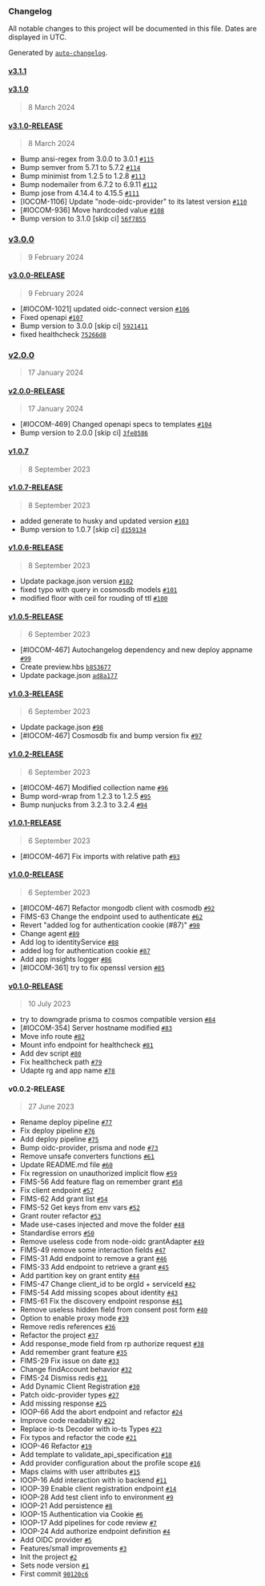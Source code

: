 ### Changelog

All notable changes to this project will be documented in this file. Dates are displayed in UTC.

Generated by [`auto-changelog`](https://github.com/CookPete/auto-changelog).

#### [v3.1.1](https://github.com/pagopa/io-openid-provider/compare/v3.1.0...v3.1.1)

#### [v3.1.0](https://github.com/pagopa/io-openid-provider/compare/v3.1.0-RELEASE...v3.1.0)

> 8 March 2024

#### [v3.1.0-RELEASE](https://github.com/pagopa/io-openid-provider/compare/v3.0.0...v3.1.0-RELEASE)

> 8 March 2024

- Bump ansi-regex from 3.0.0 to 3.0.1 [`#115`](https://github.com/pagopa/io-openid-provider/pull/115)
- Bump semver from 5.7.1 to 5.7.2 [`#114`](https://github.com/pagopa/io-openid-provider/pull/114)
- Bump minimist from 1.2.5 to 1.2.8 [`#113`](https://github.com/pagopa/io-openid-provider/pull/113)
- Bump nodemailer from 6.7.2 to 6.9.11 [`#112`](https://github.com/pagopa/io-openid-provider/pull/112)
- Bump jose from 4.14.4 to 4.15.5 [`#111`](https://github.com/pagopa/io-openid-provider/pull/111)
- [IOCOM-1106] Update "node-oidc-provider" to its latest version [`#110`](https://github.com/pagopa/io-openid-provider/pull/110)
- [#IOCOM-936] Move hardcoded value [`#108`](https://github.com/pagopa/io-openid-provider/pull/108)
- Bump version to 3.1.0 [skip ci] [`56f7855`](https://github.com/pagopa/io-openid-provider/commit/56f7855b0cf84fa5a70b4d2fc7ac775f538fef7d)

### [v3.0.0](https://github.com/pagopa/io-openid-provider/compare/v3.0.0-RELEASE...v3.0.0)

> 9 February 2024

#### [v3.0.0-RELEASE](https://github.com/pagopa/io-openid-provider/compare/v2.0.0...v3.0.0-RELEASE)

> 9 February 2024

- [#IOCOM-1021] updated oidc-connect version [`#106`](https://github.com/pagopa/io-openid-provider/pull/106)
- Fixed openapi [`#107`](https://github.com/pagopa/io-openid-provider/pull/107)
- Bump version to 3.0.0 [skip ci] [`5921411`](https://github.com/pagopa/io-openid-provider/commit/59214119d64379c39a0aa0961f45ee45cedf2acf)
- fixed healthcheck [`75266d8`](https://github.com/pagopa/io-openid-provider/commit/75266d8ce0d7f4f46254eda5908e5f4ab657afa8)

### [v2.0.0](https://github.com/pagopa/io-openid-provider/compare/v2.0.0-RELEASE...v2.0.0)

> 17 January 2024

#### [v2.0.0-RELEASE](https://github.com/pagopa/io-openid-provider/compare/v1.0.7...v2.0.0-RELEASE)

> 17 January 2024

- [#IOCOM-469] Changed openapi specs to templates [`#104`](https://github.com/pagopa/io-openid-provider/pull/104)
- Bump version to 2.0.0 [skip ci] [`3fe8586`](https://github.com/pagopa/io-openid-provider/commit/3fe858620fce3aac9a97652e15a9e126e0a391e7)

#### [v1.0.7](https://github.com/pagopa/io-openid-provider/compare/v1.0.7-RELEASE...v1.0.7)

> 8 September 2023

#### [v1.0.7-RELEASE](https://github.com/pagopa/io-openid-provider/compare/v1.0.6-RELEASE...v1.0.7-RELEASE)

> 8 September 2023

- added generate to husky and updated version [`#103`](https://github.com/pagopa/io-openid-provider/pull/103)
- Bump version to 1.0.7 [skip ci] [`d159134`](https://github.com/pagopa/io-openid-provider/commit/d159134aede69f45ce808cee80a19b5b1b1a4895)

#### [v1.0.6-RELEASE](https://github.com/pagopa/io-openid-provider/compare/v1.0.5-RELEASE...v1.0.6-RELEASE)

> 8 September 2023

- Update package.json version [`#102`](https://github.com/pagopa/io-openid-provider/pull/102)
- fixed typo with query in cosmosdb models [`#101`](https://github.com/pagopa/io-openid-provider/pull/101)
- modified floor with ceil for rouding of ttl [`#100`](https://github.com/pagopa/io-openid-provider/pull/100)

#### [v1.0.5-RELEASE](https://github.com/pagopa/io-openid-provider/compare/v1.0.3-RELEASE...v1.0.5-RELEASE)

> 6 September 2023

- [#IOCOM-467] Autochangelog dependency and new deploy appname [`#99`](https://github.com/pagopa/io-openid-provider/pull/99)
- Create preview.hbs [`b853677`](https://github.com/pagopa/io-openid-provider/commit/b8536775cb17f707d393a6b7557e7912924b0c25)
- Update package.json [`ad8a177`](https://github.com/pagopa/io-openid-provider/commit/ad8a177eef1791386a9fd36b27c407591996af46)

#### [v1.0.3-RELEASE](https://github.com/pagopa/io-openid-provider/compare/v1.0.2-RELEASE...v1.0.3-RELEASE)

> 6 September 2023

- Update package.json [`#98`](https://github.com/pagopa/io-openid-provider/pull/98)
- [#IOCOM-467] Cosmosdb fix and bump version fix [`#97`](https://github.com/pagopa/io-openid-provider/pull/97)

#### [v1.0.2-RELEASE](https://github.com/pagopa/io-openid-provider/compare/v1.0.1-RELEASE...v1.0.2-RELEASE)

> 6 September 2023

- [#IOCOM-467] Modified collection name [`#96`](https://github.com/pagopa/io-openid-provider/pull/96)
- Bump word-wrap from 1.2.3 to 1.2.5 [`#95`](https://github.com/pagopa/io-openid-provider/pull/95)
- Bump nunjucks from 3.2.3 to 3.2.4 [`#94`](https://github.com/pagopa/io-openid-provider/pull/94)

#### [v1.0.1-RELEASE](https://github.com/pagopa/io-openid-provider/compare/v1.0.0-RELEASE...v1.0.1-RELEASE)

> 6 September 2023

- [#IOCOM-467] Fix imports with relative path [`#93`](https://github.com/pagopa/io-openid-provider/pull/93)

#### [v1.0.0-RELEASE](https://github.com/pagopa/io-openid-provider/compare/v0.1.0-RELEASE...v1.0.0-RELEASE)

> 6 September 2023

- [#IOCOM-467] Refactor mongodb client with cosmodb [`#92`](https://github.com/pagopa/io-openid-provider/pull/92)
- FIMS-63 Change the endpoint used to authenticate [`#62`](https://github.com/pagopa/io-openid-provider/pull/62)
- Revert "added log for authentication cookie (#87)" [`#90`](https://github.com/pagopa/io-openid-provider/pull/90)
- Change agent [`#89`](https://github.com/pagopa/io-openid-provider/pull/89)
- Add log to identityService [`#88`](https://github.com/pagopa/io-openid-provider/pull/88)
- added log for authentication cookie [`#87`](https://github.com/pagopa/io-openid-provider/pull/87)
- Add app insights logger [`#86`](https://github.com/pagopa/io-openid-provider/pull/86)
- [#IOCOM-361] try to fix openssl version [`#85`](https://github.com/pagopa/io-openid-provider/pull/85)

#### [v0.1.0-RELEASE](https://github.com/pagopa/io-openid-provider/compare/v0.0.2-RELEASE...v0.1.0-RELEASE)

> 10 July 2023

- try to downgrade prisma to cosmos compatible version [`#84`](https://github.com/pagopa/io-openid-provider/pull/84)
- [#IOCOM-354] Server hostname modified [`#83`](https://github.com/pagopa/io-openid-provider/pull/83)
- Move info route [`#82`](https://github.com/pagopa/io-openid-provider/pull/82)
- Mount info endpoint for healthcheck [`#81`](https://github.com/pagopa/io-openid-provider/pull/81)
- Add dev script [`#80`](https://github.com/pagopa/io-openid-provider/pull/80)
- Fix healthcheck path [`#79`](https://github.com/pagopa/io-openid-provider/pull/79)
- Udapte rg and app name [`#78`](https://github.com/pagopa/io-openid-provider/pull/78)

#### v0.0.2-RELEASE

> 27 June 2023

- Rename deploy pipeline [`#77`](https://github.com/pagopa/io-openid-provider/pull/77)
- Fix deploy pipeline [`#76`](https://github.com/pagopa/io-openid-provider/pull/76)
- Add deploy pipeline [`#75`](https://github.com/pagopa/io-openid-provider/pull/75)
- Bump oidc-provider, prisma and node [`#73`](https://github.com/pagopa/io-openid-provider/pull/73)
- Remove unsafe converters functions [`#61`](https://github.com/pagopa/io-openid-provider/pull/61)
- Update README.md file [`#60`](https://github.com/pagopa/io-openid-provider/pull/60)
- Fix regression on unauthorized implicit flow [`#59`](https://github.com/pagopa/io-openid-provider/pull/59)
- FIMS-56 Add feature flag on remember grant [`#58`](https://github.com/pagopa/io-openid-provider/pull/58)
- Fix client endpoint [`#57`](https://github.com/pagopa/io-openid-provider/pull/57)
- FIMS-62 Add grant list [`#54`](https://github.com/pagopa/io-openid-provider/pull/54)
- FIMS-52 Get keys from env vars [`#52`](https://github.com/pagopa/io-openid-provider/pull/52)
- Grant router refactor [`#53`](https://github.com/pagopa/io-openid-provider/pull/53)
- Made use-cases injected and move the folder [`#48`](https://github.com/pagopa/io-openid-provider/pull/48)
- Standardise errors [`#50`](https://github.com/pagopa/io-openid-provider/pull/50)
- Remove useless code from node-oidc grantAdapter [`#49`](https://github.com/pagopa/io-openid-provider/pull/49)
- FIMS-49 remove some interaction fields [`#47`](https://github.com/pagopa/io-openid-provider/pull/47)
- FIMS-31 Add endpoint to remove a grant [`#46`](https://github.com/pagopa/io-openid-provider/pull/46)
- FIMS-33 Add endpoint to retrieve a grant [`#45`](https://github.com/pagopa/io-openid-provider/pull/45)
- Add partition key on grant entity [`#44`](https://github.com/pagopa/io-openid-provider/pull/44)
- FIMS-47 Change client_id to be orgId + serviceId [`#42`](https://github.com/pagopa/io-openid-provider/pull/42)
- FIMS-54 Add missing scopes about identity [`#43`](https://github.com/pagopa/io-openid-provider/pull/43)
- FIMS-61 Fix the discovery endpoint response [`#41`](https://github.com/pagopa/io-openid-provider/pull/41)
- Remove useless hidden field from consent post form [`#40`](https://github.com/pagopa/io-openid-provider/pull/40)
- Option to enable proxy mode [`#39`](https://github.com/pagopa/io-openid-provider/pull/39)
- Remove redis references [`#36`](https://github.com/pagopa/io-openid-provider/pull/36)
- Refactor the project [`#37`](https://github.com/pagopa/io-openid-provider/pull/37)
- Add response_mode field from rp authorize request [`#38`](https://github.com/pagopa/io-openid-provider/pull/38)
- Add remember grant feature [`#35`](https://github.com/pagopa/io-openid-provider/pull/35)
- FIMS-29 Fix issue on date [`#33`](https://github.com/pagopa/io-openid-provider/pull/33)
- Change findAccount behavior [`#32`](https://github.com/pagopa/io-openid-provider/pull/32)
- FIMS-24 Dismiss redis [`#31`](https://github.com/pagopa/io-openid-provider/pull/31)
- Add Dynamic Client Registration [`#30`](https://github.com/pagopa/io-openid-provider/pull/30)
- Patch oidc-provider types [`#27`](https://github.com/pagopa/io-openid-provider/pull/27)
- Add missing response [`#25`](https://github.com/pagopa/io-openid-provider/pull/25)
- IOOP-66 Add the abort endpoint and refactor [`#24`](https://github.com/pagopa/io-openid-provider/pull/24)
- Improve code readability [`#22`](https://github.com/pagopa/io-openid-provider/pull/22)
- Replace io-ts Decoder with io-ts Types [`#23`](https://github.com/pagopa/io-openid-provider/pull/23)
- Fix typos and refactor the code [`#21`](https://github.com/pagopa/io-openid-provider/pull/21)
- IOOP-46 Refactor [`#19`](https://github.com/pagopa/io-openid-provider/pull/19)
- Add template to validate_api_specification [`#18`](https://github.com/pagopa/io-openid-provider/pull/18)
- Add provider configuration about the profile scope [`#16`](https://github.com/pagopa/io-openid-provider/pull/16)
- Maps claims with user attributes [`#15`](https://github.com/pagopa/io-openid-provider/pull/15)
- IOOP-16 Add interaction with io backend [`#11`](https://github.com/pagopa/io-openid-provider/pull/11)
- IOOP-39 Enable client registration endpoint [`#14`](https://github.com/pagopa/io-openid-provider/pull/14)
- IOOP-28 Add test client info to environment [`#9`](https://github.com/pagopa/io-openid-provider/pull/9)
- IOOP-21 Add persistence [`#8`](https://github.com/pagopa/io-openid-provider/pull/8)
- IOOP-15 Authentication via Cookie [`#6`](https://github.com/pagopa/io-openid-provider/pull/6)
- IOOP-17 Add pipelines for code review [`#7`](https://github.com/pagopa/io-openid-provider/pull/7)
- IOOP-24 Add authorize endpoint definition [`#4`](https://github.com/pagopa/io-openid-provider/pull/4)
- Add OIDC provider [`#5`](https://github.com/pagopa/io-openid-provider/pull/5)
- Features/small improvements [`#3`](https://github.com/pagopa/io-openid-provider/pull/3)
- Init the project [`#2`](https://github.com/pagopa/io-openid-provider/pull/2)
- Sets node version [`#1`](https://github.com/pagopa/io-openid-provider/pull/1)
- First commit [`90120c6`](https://github.com/pagopa/io-openid-provider/commit/90120c60deee7b823ac89e35a55845d45fcd0b6e)
